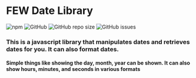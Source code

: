 # FEW Date Library

![npm](https://img.shields.io/npm/v/few-date-lib)
![GitHub](https://img.shields.io/github/license/alexandershearer/FEW_Date_Library)
![GitHub repo size](https://img.shields.io/github/repo-size/alexandershearer/FEW_Date_Library)
![GitHub issues](https://img.shields.io/github/issues/alexandershearer/FEW_Date_Library)

### This is a javascript library that manipulates dates and retrieves dates for you. It can also format dates.

#### Simple things like showing the day, month, year can be shown. It can also show hours, minutes, and seconds in various formats
